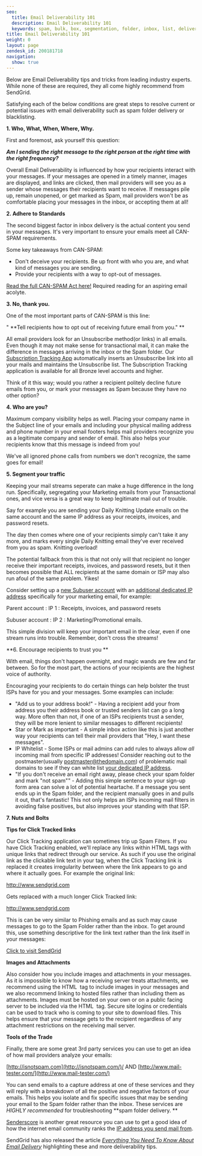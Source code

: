 ```yaml
---
seo:
  title: Email Deliverability 101
  description: Email Deliverability 101
  keywords: spam, bulk, box, segmentation, folder, inbox, list, deliverability, best, practice, engagement, blocked, not, delivered, delivery, spammy, can, can-spam, deliver
title: Email Deliverability 101
weight: 0
layout: page
zendesk_id: 200181718
navigation:
  show: true
---
```


Below are Email Deliverability tips and tricks from leading industry experts. While none of these are required, they all come highly recommend from SendGrid.

Satisfying each of the below conditions are great steps to resolve current or potential issues with email deliverability such as spam folder delivery or blacklisting.

 

**1. Who, What, When, Where, Why.**

First and foremost, ask yourself this question:

**_Am I sending the right message to the right person at the right time with the right frequency?_**

Overall Email Deliverability is influenced by how your recipients interact with your messages. If your messages are opened in a timely manner, images are displayed, and links are clicked, then mail providers will see you as a sender whose messages their recipients want to receive. If messages pile up, remain unopened, or get marked as Spam, mail providers won't be as comfortable placing your messages in the inbox, or accepting them at all!

 

**2. Adhere to Standards**

The second biggest factor in inbox delivery is the actual content you send in your messages. It's very important to ensure your emails meet all CAN-SPAM requirements.

Some key takeaways from CAN-SPAM:

- Don't deceive your recipients. Be up front with who you are, and what kind of messages you are sending.
- Provide your recipients with a way to opt-out of messages. 

[Read the full CAN-SPAM Act here!](http://business.ftc.gov/documents/bus61-can-spam-act-compliance-guide-business) Required reading for an aspiring email acolyte.

 

**3. No, thank you.**

One of the most important parts of CAN-SPAM is this line:

" **Tell recipients how to opt out of receiving future email from you." **

All email providers look for an Unsubscribe method(or links) in all emails. Even though it may not make sense for transactional mail, it can make the difference in messages arriving in the inbox or the Spam folder. Our [Subscription Tracking App](http://sendgrid.com/docs/Apps/subscription_tracking.html) automatically inserts an Unsubscribe link into all your mails and maintains the Unsubscribe list. The Subscription Tracking application is available for all Bronze level accounts and higher.

Think of it this way; would you rather a recipient politely decline future emails from you, or mark your messages as Spam because they have no other option?

 

**4. Who are you?**

Maximum company visibility helps as well. Placing your company name in the Subject line of your emails and including your physical mailing address and phone number in your email footers helps mail providers recognize you as a legitimate company and sender of email. This also helps your recipients know that this message is indeed from you!

We've all ignored phone calls from numbers we don't recognize, the same goes for email!

 

**5. Segment your traffic**

Keeping your mail streams seperate can make a huge difference in the long run. Specifically, segregating your Marketing emails from your Transactional ones, and vice versa is a great way to keep legitimate mail out of trouble. 

Say for example you are sending your Daily Knitting Update emails on the same account and the same IP address as your receipts, invoices, and password resets. 

The day then comes where one of your recipients simply can't take it any more, and marks every single Daily Knitting email they've ever received from you as spam. Knitting overload!

The potential fallback from this is that not only will that recipient no longer receive their important receipts, invoices, and password resets, but it then becomes possible that ALL recipients at the same domain or ISP may also run afoul of the same problem. Yikes!

Consider setting up a [new Subuser account]({{root_url}}/Classroom/Basics/Account/what_are_subusers.html) with an [additional dedicated IP address]({{root_url}}/Classroom/Basics/Account/adding_an_additional_dedicated_ip_to_your_account.html) specifically for your marketing email, for example:

Parent account : IP 1 : Receipts, invoices, and password resets

Subuser account : IP 2 : Marketing/Promotional emails. 

This simple division will keep your important email in the clear, even if one stream runs into trouble. Remember, don't cross the streams!

 

**6. Encourage recipients to trust you **

With email, things don't happen overnight, and magic wands are few and far between. So for the most part, the actions of your recipients are the highest voice of authority.

Encouraging your recipients to do certain things can help bolster the trust ISPs have for you and your messages. Some examples can include:

- "Add us to your address book!" - Having a recipient add your from address you their address book or trusted senders list can go a long way. More often than not, if one of an ISPs recipients trust a sender, they will be more lenient to similar messages to different recipients!
- Star or Mark as important - A simple inbox action like this is just another way your recipients can tell their mail providers that "Hey, I want these messages".
- IP Whitelist - Some ISPs or mail admins can add rules to always allow _all_ incoming mail from specific IP addresses! Consider reaching out to the postmaster(usually postmaster@thedomain.com) of problematic mail domains to see if they can white list [your dedicated IP address]({{root_url}}/Classroom/Basics/Account/what_is_my_sending_originating_ip_address_with_sendgrid.html). 
- "If you don't receive an email right away, please check your spam folder and mark "not spam"" - Adding this simple sentence to your sign-up form area can solve a lot of potential heartache. If a message you sent ends up in the Spam folder, and the recipient manually goes in and pulls it out, that's fantastic! This not only helps an ISPs incoming mail filters in avoiding false positives, but also improves your standing with that ISP. 

 

**7. Nuts and Bolts**

**Tips for Click Tracked links**

Our Click Tracking application can sometimes trip up Spam Filters. If you have Click Tracking enabled, we'll replace any links within HTML <a> tags with unique links that redirect through our service. As such if you use the original link as the clickable link text in your <a> tag, when the Click Tracking link is replaced it creates irregularity between where the link appears to go and where it actually goes. For example the original link:

<a href="http://www.sendgrid.com">http://www.sendgrid.com</a>

Gets replaced with a much longer Click Tracked link:

<a href="http://beertemp.sendgrid.net/wf/click?upn=a2quqXSHnxzJyDEtVGmF4w3cWg6voxuzvZ4oDr9WeNk-3D\_4MHh">http://www.sendgrid.com</a>

This is can be very similar to Phishing emails and as such may cause messages to go to the Spam Folder rather than the inbox. To get around this, use something descriptive for the link text rather than the link itself in your messages:

<a href="http://www.sendgrid.com">Click to visit SendGrid</a>

 

**Images and Attachments**

Also consider how you include images and attachments in your messages. As it is impossible to know how a receiving server treats attachments, we recommend using the HTML <img> tag to include images in your messages and we also recommend linking to hosted files rather than including them as attachments. Images must be hosted on your own or on a public facing server to be included via the HTML <img> tag. Secure site logins or credentials can be used to track who is coming to your site to download files. This helps ensure that your message gets to the recipient regardless of any attachment restrictions on the receiving mail server.

 

**Tools of the Trade**

Finally, there are some great 3rd party services you can use to get an idea of how mail providers analyze your emails:

[http://isnotspam.com](http://isnotspam.com/)/ AND  [http://www.mail-tester.com/](http://www.mail-tester.com/)

You can send emails to a capture address at one of these services and they will reply with a breakdown of all the positive and negative factors of your emails. This helps you isolate and fix specific issues that may be sending your email to the Spam folder rather than the inbox. These services are _HIGHLY recommended_ for troubleshooting **spam folder delivery.  **

[Senderscore](https://senderscore.org/) is another great resource you can use to get a good idea of how the internet email community ranks the  [IP address you send mail from]({{root_url}}/Classroom/Basics/Account/what_is_my_sending_originating_ip_address_with_sendgrid.html). 

SendGrid has also released the article _[Everything You Need To Know About Email Delivery](http://go.sendgrid.com/DeliverabilityGuide.html)_ highlighting these and more deliverability tips. 
